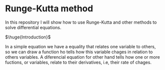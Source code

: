 # Runge-Kutta method

In this repository I will show how to use Runge-Kutta and other methods to solve differential equations.

$\huge{Introduction}$

In a simple equation we have a equality that relates one variable to others, so we can draw a function ho tells how this variable chages in relation to others variables. A diferencial equation for other hand tells how one or more fuctions, or variables, relate to their derivatives, i.e, their rate of chages.
